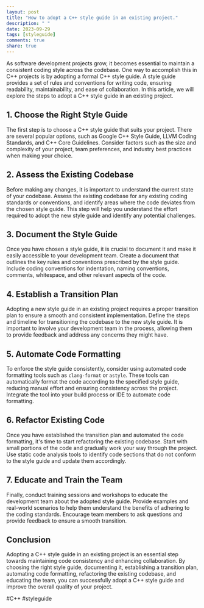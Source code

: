 ```yaml
---
layout: post
title: "How to adopt a C++ style guide in an existing project."
description: " "
date: 2023-09-29
tags: [styleguide]
comments: true
share: true
---
```


As software development projects grow, it becomes essential to maintain a consistent coding style across the codebase. One way to accomplish this in C++ projects is by adopting a formal C++ style guide. A style guide provides a set of rules and conventions for writing code, ensuring readability, maintainability, and ease of collaboration. In this article, we will explore the steps to adopt a C++ style guide in an existing project.

## 1. Choose the Right Style Guide

The first step is to choose a C++ style guide that suits your project. There are several popular options, such as Google C++ Style Guide, LLVM Coding Standards, and C++ Core Guidelines. Consider factors such as the size and complexity of your project, team preferences, and industry best practices when making your choice.

## 2. Assess the Existing Codebase

Before making any changes, it is important to understand the current state of your codebase. Assess the existing codebase for any existing coding standards or conventions, and identify areas where the code deviates from the chosen style guide. This step will help you understand the effort required to adopt the new style guide and identify any potential challenges.

## 3. Document the Style Guide

Once you have chosen a style guide, it is crucial to document it and make it easily accessible to your development team. Create a document that outlines the key rules and conventions prescribed by the style guide. Include coding conventions for indentation, naming conventions, comments, whitespace, and other relevant aspects of the code.

## 4. Establish a Transition Plan

Adopting a new style guide in an existing project requires a proper transition plan to ensure a smooth and consistent implementation. Define the steps and timeline for transitioning the codebase to the new style guide. It is important to involve your development team in the process, allowing them to provide feedback and address any concerns they might have.

## 5. Automate Code Formatting

To enforce the style guide consistently, consider using automated code formatting tools such as `clang-format` or `astyle`. These tools can automatically format the code according to the specified style guide, reducing manual effort and ensuring consistency across the project. Integrate the tool into your build process or IDE to automate code formatting.

## 6. Refactor Existing Code

Once you have established the transition plan and automated the code formatting, it's time to start refactoring the existing codebase. Start with small portions of the code and gradually work your way through the project. Use static code analysis tools to identify code sections that do not conform to the style guide and update them accordingly. 

## 7. Educate and Train the Team

Finally, conduct training sessions and workshops to educate the development team about the adopted style guide. Provide examples and real-world scenarios to help them understand the benefits of adhering to the coding standards. Encourage team members to ask questions and provide feedback to ensure a smooth transition.

## Conclusion

Adopting a C++ style guide in an existing project is an essential step towards maintaining code consistency and enhancing collaboration. By choosing the right style guide, documenting it, establishing a transition plan, automating code formatting, refactoring the existing codebase, and educating the team, you can successfully adopt a C++ style guide and improve the overall quality of your project.

#C++ #styleguide